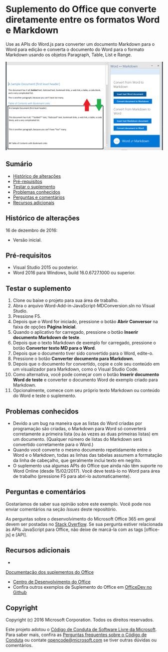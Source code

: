 ﻿# <a name="office-add-in-that-converts-directly-between-word-and-markdown-formats"></a>Suplemento do Office que converte diretamente entre os formatos Word e Markdown

Use as APIs do Word.js para converter um documento Markdown para o Word para edição e converta o documento do Word para o formato Markdown usando os objetos Paragraph, Table, List e Range.

![Converter entre Word e Markdown](../readme_art/ReadMeScreenshot.PNG)

## <a name="table-of-contents"></a>Sumário
* [Histórico de alterações](#change-history)
* [Pré-requisitos](#prerequisites)
* [Testar o suplemento](#test-the-add-in)
* [Problemas conhecidos](#known-issues)
* [Perguntas e comentários](#questions-and-comments)
* [Recursos adicionais](#additional-resources)

## <a name="change-history"></a>Histórico de alterações

16 de dezembro de 2016:

* Versão inicial.

## <a name="prerequisites"></a>Pré-requisitos

* Visual Studio 2015 ou posterior.
* Word 2016 para Windows, build 16.0.6727.1000 ou superior.

## <a name="test-the-add-in"></a>Testar o suplemento

1. Clone ou baixe o projeto para sua área de trabalho.
2. Abra o arquivo Word-Add-in-JavaScript-MDConversion.sln no Visual Studio.
2. Pressione F5.
3. Depois que o Word for iniciado, pressione o botão **Abrir Conversor** na faixa de opções **Página Inicial**.
4. Quando o aplicativo for carregado, pressione o botão **Inserir documento Markdown de teste**.
5. Depois que o texto Markdown de exemplo for carregado, pressione o botão **Converter texto MD para o Word**.
6. Depois que o documento tiver sido convertido para o Word, edite-o. 
7. Pressione o botão **Converter documento para Markdown**. 
8. Depois que o documento for convertido, copie e cole seu conteúdo em um visualizador para Markdown, como o Visual Studio Code.
9. Como alternativa, você pode começar com o botão **Inserir documento Word de teste** e converter o documento Word de exemplo criado para Markdown. 
10. Opcionalmente, comece com seu próprio texto Markdown ou conteúdo do Word e teste o suplemento.

## <a name="known-issues"></a>Problemas conhecidos

- Devido a um bug na maneira que as listas do Word criadas por programação são criadas, o Markdown para Word só converterá corretamente a primeira lista (ou às vezes as duas primeiras listas) em um documento. (Qualquer número de listas do Markdown será convertido corretamente para o Word.)
- Quando você converte o mesmo documento repetidamente entre o Word e o Markdown, todas as linhas das tabelas assumem a formatação da linha de cabeçalho, que geralmente inclui texto em negrito.
- O suplemento usa algumas APIs do Office que ainda não têm suporte no Word Online (desde 15/02/2017). Você deve testá-lo no Word para área de trabalho (pressione F5 para abri-lo automaticamente).

## <a name="questions-and-comments"></a>Perguntas e comentários

Gostaríamos de saber sua opinião sobre este exemplo. Você pode nos enviar comentários na seção *Issues* deste repositório.

As perguntas sobre o desenvolvimento do Microsoft Office 365 em geral devem ser postadas no [Stack Overflow](http://stackoverflow.com/questions/tagged/office-js+API). Se sua pergunta estiver relacionada às APIs JavaScript para Office, não deixe de marcá-la com as tags [office-js] e [API].

## <a name="additional-resources"></a>Recursos adicionais

* 

  [Documentação dos suplementos do Office](https://msdn.microsoft.com/en-us/library/office/jj220060.aspx)
* [Centro de Desenvolvimento do Office](http://dev.office.com/)
* Confira outros exemplos de Suplemento do Office em [OfficeDev no Github](https://github.com/officedev)

## <a name="copyright"></a>Copyright
Copyright (c) 2016 Microsoft Corporation. Todos os direitos reservados.



Este projeto adotou o [Código de Conduta de Software Livre da Microsoft](https://opensource.microsoft.com/codeofconduct/). Para saber mais, confira as [Perguntas frequentes sobre o Código de Conduta](https://opensource.microsoft.com/codeofconduct/faq/) ou contate [opencode@microsoft.com](mailto:opencode@microsoft.com) se tiver outras dúvidas ou comentários.
